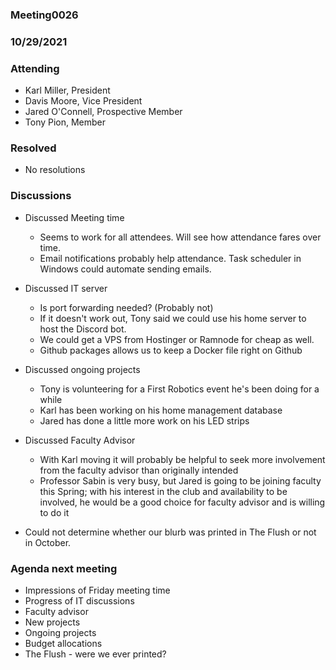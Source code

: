 ### Meeting0026
### 10/29/2021

### Attending

- Karl Miller, President
- Davis Moore, Vice President
- Jared O'Connell, Prospective Member
- Tony Pion, Member

### Resolved

- No resolutions

### Discussions 

- Discussed Meeting time 
	- Seems to work for all attendees. Will see how attendance fares over time.
	- Email notifications probably help attendance. Task scheduler in Windows could automate sending emails. 

- Discussed IT server 
	- Is port forwarding needed? (Probably not)
	- If it doesn't work out, Tony said we could use his home server to host the Discord bot. 
	- We could get a VPS from Hostinger or Ramnode for cheap as well.
	- Github packages allows us to keep a Docker file right on Github
	
- Discussed ongoing projects 
	- Tony is volunteering for a First Robotics event he's been doing for a while
	- Karl has been working on his home management database 
	- Jared has done a little more work on his LED strips 
	
- Discussed Faculty Advisor
	- With Karl moving it will probably be helpful to seek more involvement from the faculty advisor than originally intended
	- Professor Sabin is very busy, but Jared is going to be joining faculty this Spring; with his interest in the club and availability to be involved, he would be a good choice for faculty advisor and is willing to do it 
	
- Could not determine whether our blurb was printed in The Flush or not in October. 
	
### Agenda next meeting

- Impressions of Friday meeting time
- Progress of IT discussions
- Faculty advisor 
- New projects
- Ongoing projects
- Budget allocations 
- The Flush - were we ever printed?